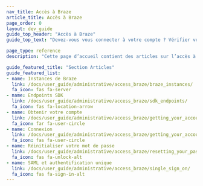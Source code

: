 ```yaml
---
nav_title: Accès à Braze
article_title: Accès à Braze
page_order: 0
layout: dev_guide
guide_top_header: "Accès à Braze"
guide_top_text: "Devez-vous vous connecter à votre compte ? Vérifier votre endpoint ? Réinitialiser un mot de passe ? Configurer une connexion unique ? Ne vous inquiétez pas : nous avons des documents pour cela."

page_type: reference
description: "Cette page d’accueil contient des articles sur l’accès à votre compte ou tableau de bord de Braze. Vous trouverez ici des ressources sur SSO, la connexion, les instances Braze, etc."

guide_featured_title: "Section Articles"
guide_featured_list:
- name: Instances de Braze
  link: /docs/user_guide/administrative/access_braze/braze_instances/
  fa_icon: fas fa-server
- name: Endpoints SDK
  link: /docs/user_guide/administrative/access_braze/sdk_endpoints/
  fa_icon: fas fa-location-arrow
- name: Obtenir votre compte
  link: /docs/user_guide/administrative/access_braze/getting_your_account/
  fa_icon: far fa-user-circle
- name: Connexion
  link: /docs/user_guide/administrative/access_braze/getting_your_account/
  fa_icon: fas fa-user-circle
- name: Réinitialiser votre mot de passe
  link: /docs/user_guide/administrative/access_braze/resetting_your_password/
  fa_icon: fas fa-unlock-alt
- name: SAML et authentification unique
  link: /docs/user_guide/administrative/access_braze/single_sign_on/
  fa_icon: fas fa-sign-in-alt
---
```

